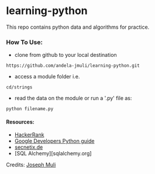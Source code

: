 # learning-python
This repo contains python data and algorithms for practice.  

### How To Use:  
* clone from github to your local destination  
```
https://github.com/andela-jmuli/learning-python.git

```
* access a module folder i.e.  
```
cd/strings
```  
* read the data on the module or run a '.py' file as:  
```
python filename.py
```

#### Resources:  
* [HackerRank](https://www.hackerrank.com)  
* [Google Developers Python guide](https://developers.google.com/edu/python)  
* [secnetix.de](http://www.secnetix.de/olli/Python/lambda_functions.hawk) 
* [SQL Alchemy][sqlalchemy.org]


Credits: [Joseph Muli](https://github.com/andela-jmuli)
